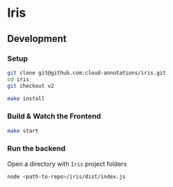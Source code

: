 # Iris

## Development

### Setup

```sh
git clone git@github.com:cloud-annotations/iris.git
cd iris
git checkout v2

make install
```

### Build & Watch the Frontend

```sh
make start
```

### Run the backend

Open a directory with `Iris` project folders

```sh
node <path-to-repo>/iris/dist/index.js
```
